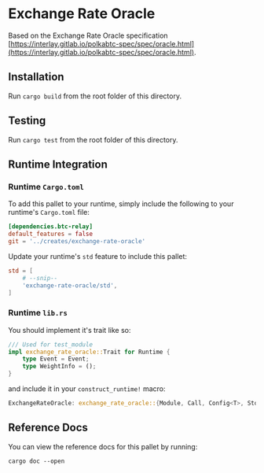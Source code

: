 # Exchange Rate Oracle

Based on the Exchange Rate Oracle specification [https://interlay.gitlab.io/polkabtc-spec/spec/oracle.html](https://interlay.gitlab.io/polkabtc-spec/spec/oracle.html).

## Installation

Run `cargo build` from the root folder of this directory.

## Testing

Run `cargo test` from the root folder of this directory.

## Runtime Integration

### Runtime `Cargo.toml`

To add this pallet to your runtime, simply include the following to your runtime's `Cargo.toml` file:

```TOML
[dependencies.btc-relay]
default_features = false
git = '../creates/exchange-rate-oracle'
```

Update your runtime's `std` feature to include this pallet:

```TOML
std = [
    # --snip--
    'exchange-rate-oracle/std',
]
```

### Runtime `lib.rs`

You should implement it's trait like so:

```rust
/// Used for test_module
impl exchange_rate_oracle::Trait for Runtime {
    type Event = Event;
    type WeightInfo = ();
}
```

and include it in your `construct_runtime!` macro:

```rust
ExchangeRateOracle: exchange_rate_oracle::{Module, Call, Config<T>, Storage, Event<T>},
```

## Reference Docs

You can view the reference docs for this pallet by running:

```
cargo doc --open
```
